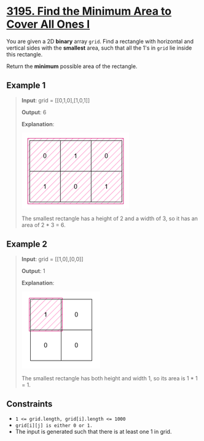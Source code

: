 # [3195. Find the Minimum Area to Cover All Ones I](https://leetcode.com/problems/find-the-minimum-area-to-cover-all-ones-i/description)

You are given a 2D **binary** array `grid`. Find a rectangle with horizontal and vertical sides with the **smallest** area, such that all the 1's in `grid` lie inside this rectangle.

Return the **minimum** possible area of the rectangle.

## Example 1

> **Input**: grid = [[0,1,0],[1,0,1]]
>
> **Output**: 6
>
> **Explanation**:
>
> ![alt text](image.png)
>
> The smallest rectangle has a height of 2 and a width of 3, so it has an area of 2 * 3 = 6.

## Example 2

> **Input**: grid = [[1,0],[0,0]]
>
> **Output**: 1
>
> **Explanation**:
>
> ![alt text](image-1.png)
>
> The smallest rectangle has both height and width 1, so its area is 1 * 1 = 1.

## Constraints

- `1 <= grid.length, grid[i].length <= 1000`
- `grid[i][j] is either 0 or 1.`
- The input is generated such that there is at least one 1 in grid.
